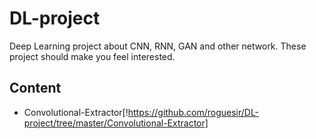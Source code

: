 # DL-project
Deep Learning project about CNN, RNN, GAN and other network.
These project should make you feel interested.

## Content
- Convolutional-Extractor[!https://github.com/roguesir/DL-project/tree/master/Convolutional-Extractor]